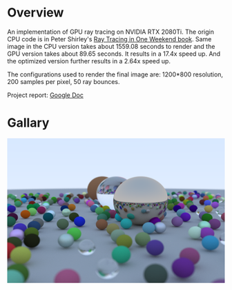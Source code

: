 # Overview
An implementation of GPU ray tracing on NVIDIA RTX 2080Ti. The origin CPU code is in Peter Shirley's
[Ray Tracing in One Weekend book](https://raytracing.github.io/books/RayTracingInOneWeekend.html).
Same image in the CPU version takes about 1559.08 seconds to render and the GPU version takes about 89.65 seconds. 
It results in a 17.4x speed up. And the optimized version further results in a 2.64x speed up.  
  
The configurations used to render the final image are: 1200*800 resolution, 200 samples per pixel, 50 ray bounces.
  
Project report: [Google Doc](https://docs.google.com/document/d/1Vn1uWVYVuFz_-aaSXAt4Z4GZcK2T2EoMx00ITAH-ADI/edit)

# Gallary 
![alt text](https://github.com/guiqi134/CS6235_GPU_RayTracing/blob/master/oneWeekendScene_Cuda.png?raw=true)
